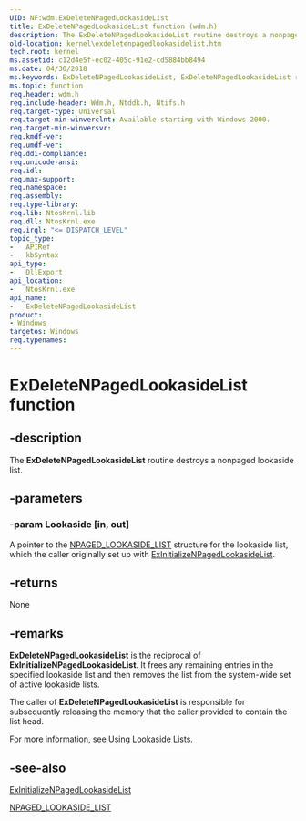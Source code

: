 ```yaml
---
UID: NF:wdm.ExDeleteNPagedLookasideList
title: ExDeleteNPagedLookasideList function (wdm.h)
description: The ExDeleteNPagedLookasideList routine destroys a nonpaged lookaside list.
old-location: kernel\exdeletenpagedlookasidelist.htm
tech.root: kernel
ms.assetid: c12d4e5f-ec02-405c-91e2-cd5884bb8494
ms.date: 04/30/2018
ms.keywords: ExDeleteNPagedLookasideList, ExDeleteNPagedLookasideList routine [Kernel-Mode Driver Architecture], k102_401f2550-ef71-4199-be7f-cdd7652a2c03.xml, kernel.exdeletenpagedlookasidelist, wdm/ExDeleteNPagedLookasideList
ms.topic: function
req.header: wdm.h
req.include-header: Wdm.h, Ntddk.h, Ntifs.h
req.target-type: Universal
req.target-min-winverclnt: Available starting with Windows 2000.
req.target-min-winversvr: 
req.kmdf-ver: 
req.umdf-ver: 
req.ddi-compliance: 
req.unicode-ansi: 
req.idl: 
req.max-support: 
req.namespace: 
req.assembly: 
req.type-library: 
req.lib: NtosKrnl.lib
req.dll: NtosKrnl.exe
req.irql: "<= DISPATCH_LEVEL"
topic_type:
-	APIRef
-	kbSyntax
api_type:
-	DllExport
api_location:
-	NtosKrnl.exe
api_name:
-	ExDeleteNPagedLookasideList
product:
- Windows
targetos: Windows
req.typenames: 
---
```


# ExDeleteNPagedLookasideList function


## -description


The <b>ExDeleteNPagedLookasideList</b> routine destroys a nonpaged lookaside list.


## -parameters




### -param Lookaside [in, out]

A pointer to the <a href="https://msdn.microsoft.com/library/windows/hardware/ff556431">NPAGED_LOOKASIDE_LIST</a> structure for the lookaside list, which the caller originally set up with <a href="https://msdn.microsoft.com/library/windows/hardware/ff545301">ExInitializeNPagedLookasideList</a>. 


## -returns



None




## -remarks



<b>ExDeleteNPagedLookasideList</b> is the reciprocal of <b>ExInitializeNPagedLookasideList</b>. It frees any remaining entries in the specified lookaside list and then removes the list from the system-wide set of active lookaside lists.

The caller of <b>ExDeleteNPagedLookasideList</b> is responsible for subsequently releasing the memory that the caller provided to contain the list head.

For more information, see <a href="https://msdn.microsoft.com/library/windows/hardware/ff565416">Using Lookaside Lists</a>.




## -see-also




<a href="https://msdn.microsoft.com/library/windows/hardware/ff545301">ExInitializeNPagedLookasideList</a>



<a href="https://msdn.microsoft.com/library/windows/hardware/ff556431">NPAGED_LOOKASIDE_LIST</a>
 

 

